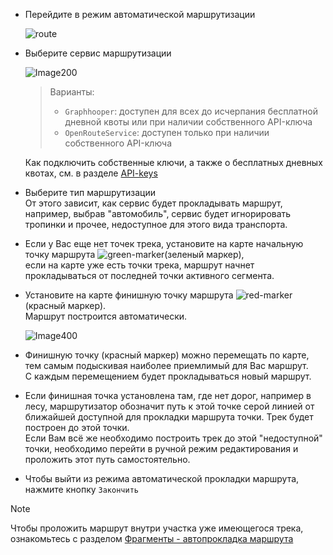<!-- markdownlint-disable-next-line first-line-heading -->
- Перейдите в режим автоматической маршрутизации  

  ![route](../_media/routing-icon.jpg)

- Выберите сервис маршрутизации

  ![Image200](../_media/routing-btn.jpg)

  >Варианты:
  >
  > - `Graphhooper`: доступен для всех до исчерпания бесплатной дневной квоты или при наличии собственного API-ключа 
  > - `OpenRouteService`: доступен только при наличии собственного API-ключа

  Как подключить собственные ключи, а также о бесплатных дневных квотах, см. в разделе [API-keys](../api-keys.md)

- Выберите тип маршрутизации  
  От этого зависит, как сервис будет прокладывать маршрут, например, выбрав "автомобиль", сервис будет игнорировать тропинки и прочее, недоступное для этого вида транспорта.

- Если у Вас еще нет точек трека, установите на карте начальную точку маршрута ![green-marker](../_media/google-maps-green.png)(зеленый маркер),  
  если на карте уже есть точки трека, маршрут начнет прокладываться от последней точки активного сегмента.

- Установите на карте финишную точку маршрута ![red-marker](../_media/google-maps-pin.png) (красный маркер).  
  Маршрут построится автоматически.

  ![Image400](../_media/routing-trk.jpg)

- Финишную точку (красный маркер) можно перемещать по карте, тем самым подыскивая наиболее приемлимый для Вас маршрут.  
  С каждым перемещением будет прокладываться новый маршрут.

- Если финишная точка установлена там, где нет дорог, например в лесу, маршрутизатор обозначит путь к этой точке серой линией от ближайшей доступной для прокладки маршрута точки. Трек будет построен до этой точки.  
  Если Вам всё же необходимо построить трек до этой "недоступной" точки, необходимо перейти в ручной режим редактирования и проложить этот путь самостоятельно.

- Чтобы выйти из режима автоматической прокладки маршрута, нажмите кнопку `Закончить`

>[!NOTE]
> Чтобы проложить маршрут внутри участка уже имеющегося трека, ознакомьтесь с разделом [Фрагменты - автопрокладка маршрута](../tracks/track-segments?id=Действия-с-Фрагментом)
